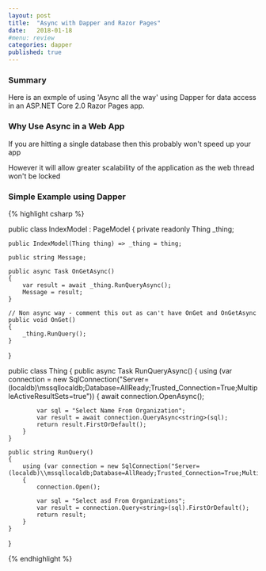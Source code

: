 ```yaml
---
layout: post
title:  "Async with Dapper and Razor Pages"
date:   2018-01-18
#menu: review
categories: dapper
published: true 
---
```


### Summary
Here is an exmple of using 'Async all the way' using Dapper for data access in an ASP.NET Core 2.0 Razor Pages app.

### Why Use Async in a Web App
If you are hitting a single database then this probably won't speed up your app

However it will allow greater scalability of the application as the web thread won't be locked

### Simple Example using Dapper 
{% highlight csharp %}

 public class IndexModel : PageModel
 {
    private readonly Thing _thing;

    public IndexModel(Thing thing) => _thing = thing;

    public string Message;
    
    public async Task OnGetAsync()
    {
        var result = await _thing.RunQueryAsync();
        Message = result;
    }

    // Non async way - comment this out as can't have OnGet and OnGetAsync
    public void OnGet()
    {
        _thing.RunQuery();
    } 
}

public class Thing
{
    public async Task<string> RunQueryAsync()
    {
        using (var connection = new SqlConnection("Server=(localdb)\\mssqllocaldb;Database=AllReady;Trusted_Connection=True;MultipleActiveResultSets=true"))
        {
            await connection.OpenAsync();

            var sql = "Select Name From Organization";
            var result = await connection.QueryAsync<string>(sql);
            return result.FirstOrDefault();
        }
    }

    public string RunQuery()
    {
        using (var connection = new SqlConnection("Server=(localdb)\\mssqllocaldb;Database=AllReady;Trusted_Connection=True;MultipleActiveResultSets=true"))
        {
            connection.Open();

            var sql = "Select asd From Organizations";
            var result = connection.Query<string>(sql).FirstOrDefault();
            return result;
        }
    }
}

{% endhighlight %}
